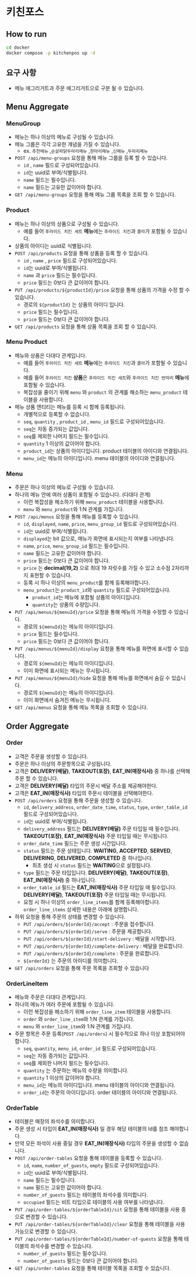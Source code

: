 # 키친포스

## How to run

```sh
cd docker
docker compose -p kitchenpos up -d
```

## 요구 사항

- 메뉴 애그리거트과 주문 애그리거트으로 구분 될 수 있습니다.

## Menu Aggregate

### MenuGroup

- 메뉴는 하나 이상의 메뉴로 구성될 수 있습니다.
- 메뉴 그룹은 각각 고유한 걔념을 가질 수 있습니다.
    - ex. `추천메뉴` ,`순살파닭두마리메뉴` ,`한마리메뉴` ,`신메뉴` ,`두마리메뉴`
- `POST /api/menu-groups` 요청을 통해 메뉴 그룹을 등록 할 수 있습니다.
    - `id` , `name` 필드로 구성되어있습니다.
    - `id`는 uuid로 부여/식별됩니다.
    - `name` 필드는 필수입니다.
    - `name` 필드는 고유한 값이어야 합니다.
- `GET /api/menu-groups` 요청을 통해 메뉴 그룹 목록을 조회 할 수 있습니다.

### Product

- 메뉴는 하나 이상의 상품으로 구성될 수 있습니다.
    - 예를 들어 `후라이드 치킨 세트` **메뉴**에는 `후라이드 치킨`과 `콜라`가 포함될 수 있습니다.
- 상품의 아이디는 uuid로 식별됩니다.
- `POST /api/products` 요청을 통해 상품을 등록 할 수 있습니다.
    - `id` , `name` , `price` 필드로 구성되어있습니다.
    - `id`는 uuid로 부여/식별됩니다.
    - `name` 과 `price` 필드는 필수입니다.
    - `price` 필드는 0보다 큰 값이어야 합니다.
- `PUT /api/products/${productId}/price` 요청을 통해 상품의 가격을 수정 할 수 있습니다.
    - 경로의 `${productId}` 는 상품의 아이디 입니다.
    - `price` 필드는 필수입니다.
    - `price` 필드는 0보다 큰 값이어야 합니다.
- `GET /api/products` 요청을 통해 상품 목록을 조회 할 수 있습니다.

### Menu Product

- 메뉴와 상품은 다대다 관계입니다.
    - 예를 들어 `후라이드 치킨 세트` **메뉴**에는 `후라이드 치킨`과 `콜라`가 포함될 수 있습니다.
    - 예를 들어 `후라이드 치킨` **상품**은 `후라이드 치킨 세트`와 `후라이드 치킨 반마리` **메뉴**에 포함될 수 있습니다.
    - 복잡성을 줄이기 위해 `menu` 와 `product` 의 관계를 해소하는 `menu_product` 테이블을 사용합니다.
- 메뉴 상품 엔티티는 메뉴를 등록 시 함께 등록됩니다.
    - 개별적으로 등록할 수 없습니다.
    - `seq`, `quantity` , `product_id` , `menu_id` 필드로 구성되어있습니다.
    - `seq`는 자동 증가되는 값입니다.
    - `seq`를 제외한 나머지 필드는 필수입니다.
    - `quantity` 1 이상의 값이어야 합니다.
    - `product_id`는 상품의 아이디입니다. product 테이블의 아이디와 연결됩니다.
    - `menu_id`는 메뉴의 아이디입니다. menu 테이블의 아이디와 연결됩니다.

### Menu

- 주문은 하나 이상의 메뉴로 구성될 수 있습니다.
- 하나의 메뉴 안에 여러 상품이 포함될 수 있습니다. (다대다 관계)
    - 이런 복잡성을 해소하기 위해 `menu_product` 테이블을 사용합니다.
    - `menu` 와 `menu_product`와 1:N 관계를 가집니다.
- `POST /api/menus` 요청을 통해 메뉴를 등록할 수 있습니다.
    - `id`, `displayed`, `name`, `price`, `menu_group_id` 필드로 구성되어있습니다.
    - `id`는 uuid로 부여/식별됩니다.
    - `displayed`는 bit 값으로, 메뉴가 화면에 표시되는지 여부를 나타냅니다.
    - `name`, `price`, `menu_group_id` 필드는 필수입니다.
    - `name` 필드는 고유한 값이어야 합니다.
    - `price` 필드는 0보다 큰 값이어야 합니다.
    - `price` 는 **decimal(19,2)** 으로 최대 19 자릿수를 가질 수 있고 소수점 2자리까지 표현할 수 있습니다.
    - 등록 시 하나 이상의 `menu_product`를 함께 등록해야합니다.
    - `menu_product`는 `product_id`와 `quantity` 필드로 구성되어있습니다.
        - `product_id`는 메뉴에 포함될 상품의 아이디입니다.
        - `quantity`는 상품의 수량입니다.
- `PUT /api/menus/${menuId}/price` 요청을 통해 메뉴의 가격을 수정할 수 있습니다.
    - 경로의 `${menuId}`는 메뉴의 아이디입니다.
    - `price` 필드는 필수입니다.
    - `price` 필드는 0보다 큰 값이어야 합니다.
- `PUT /api/menus/${menuId}/display` 요청을 통해 메뉴를 화면에 표시할 수 있습니다.
    - 경로의 `${menuId}`는 메뉴의 아이디입니다.
    - 이미 화면에 표시되는 메뉴는 무시됩니다.
- `PUT /api/menus/${menuId}/hide` 요청을 통해 메뉴를 화면에서 숨길 수 있습니다.
    - 경로의 `${menuId}`는 메뉴의 아이디입니다.
    - 이미 화면에서 숨겨진 메뉴는 무시됩니다.
- `GET /api/menus` 요청을 통해 메뉴 목록을 조회할 수 있습니다.

## Order Aggregate

### Order

- 고객은 주문을 생성할 수 있습니다.
- 주문은 하나 이상의 주문항목으로 구성됩니다.
- 고객은  **DELIVERY(배달)**, **TAKEOUT(포장)**, **EAT_IN(매장식사)** 중 하나를 선택해 주문 할 수 있습니다.
- 고객은 **DELIVERY(배달)** 타입의 주문시 배달 주소를 제공해야한다.
- 고객은 **EAT_IN(매장식사)** 타입의 주문시 테이블을 선택해야한다.
- `POST /api/orders` 요청을 통해 주문을 생성할 수 있습니다.
    - `id`, `delivery_address`, `order_date_time`, `status`, `type`, `order_table_id` 필드로 구성되어있습니다.
    - `id`는 uuid로 부여/식별됩니다.
    - `delivery_address` 필드는 **DELIVERY(배달)** 주문 타입일 때 필수입니다. **TAKEOUT(포장)**, **EAT_IN(매장식사)** 주문 타입일 때는 무시됩니다.
    - `order_date_time` 필드는 주문 생성 시간입니다.
    - `status` 필드는 주문 상태입니다.   **WAITING**, **ACCEPTED**, **SERVED**, **DELIVERING**, **DELIVERED**, **COMPLETED** 중
      하나입니다.
        - 최초 생성 시 `status` 필드는 **WAITING**으로 설정됩니다.
    - `type` 필드는 주문 타입입니다. **DELIVERY(배달)**, **TAKEOUT(포장)**, **EAT_IN(매장식사)** 중 하나입니다.
    - `order_table_id` 필드는 **EAT_IN(매장식사)** 주문 타입일 때 필수입니다. **DELIVERY(배달)**, **TAKEOUT(포장)** 주문 타입일 때는 무시됩니다.
    - 요청 시 하나 이상의 `order_line_items`를 함께 등록해야합니다. `order_line_items` 상세한 내용은 아래에 설명합니다.
- 하위 요청을 통해 주문의 상태를 변경할 수 있습니다.
    - `PUT /api/orders/${orderId}/accept` : 주문을 접수합니다.
    - `PUT /api/orders/${orderId}/serve` : 주문을 제공합니다.
    - `PUT /api/orders/${orderId}/start-delivery` : 배달을 시작합니다.
    - `PUT /api/orders/${orderId}/complete-delivery` : 배달을 완료합니다.
    - `PUT /api/orders/${orderId}/complete` : 주문을 완료합니다.
    - `${orderId}` 는 주문의 아이디를 의미합니다.
- `GET /api/orders` 요청을 통해 주문 목록을 조회할 수 있습니다

### OrderLineItem

- 메뉴와 주문은 다대다 관계입니다.
- 하나의 메뉴가 여러 주문에 포함될 수 있습니다.
    - 이런 복잡성을 해소하기 위해 `order_line_item` 테이블을 사용합니다.
    - `order` 와 `order_line_item`와 1:N 관계를 가집니다.
    - `menu` 와 `order_line_item`와 1:N 관계를 가집니다.
- 주문 항목은 주문 등록(`POST /api/orders`) 시 필수적으로 하나 이상 포함되어야 합니다.
    - `seq`, `quantity`, `menu_id`, `order_id` 필드로 구성되어있습니다.
    - `seq`는 자동 증가되는 값입니다.
    - `seq`를 제외한 나머지 필드는 필수입니다.
    - `quantity` 는 주문하는 메뉴의 수량을 의미합니다.
    - `quantity` 1 이상의 값이어야 합니다.
    - `menu_id`는 메뉴의 아이디입니다. menu 테이블의 아이디와 연결됩니다.
    - `order_id`는 주문의 아이디입니다. order 테이블의 아이디와 연결됩니다.

### OrderTable

- 테이블은 매장의 좌석수를 의미합니다.
- 주문 생성 시 타입이 **EAT_IN(매장식사)**  일 경우 해당 테이블의 Id를 참조 해야합니다.
- 만약 모든 좌석이 사용 중일 경우 **EAT_IN(매장식사)** 타입의 주문을 생성할 수 없습니다.
- `POST /api/order-tables` 요청을 통해 테이블을 등록할 수 있습니다.
    - `id`, `name`, `number_of_guests`, `empty` 필드로 구성되어있습니다.
    - `id`는 uuid로 부여/식별됩니다.
    - `name` 필드는 필수입니다.
    - `name` 필드는 고유한 값이어야 합니다.
    - `number_of_guests` 필드는 테이블의 좌석수를 의미합니다.
    - `occupied` 필드는 비트 타입으로 테이블의 사용 여부를 나타냅니다.
- `PUT /api/order-tables/${orderTableId}/sit` 요청을 통해 테이블을 사용 중으로 변경할 수 있습니다.
- `PUT /api/order-tables/${orderTableId}/clear` 요청을 통해 테이블을 사용 가능으로 변경할 수 있습니다.
- `PUT /api/order-tables/${orderTableId}/number-of-guests` 요청을 통해 테이블의 좌석수를 변경할 수 있습니다.
    - `number_of_guests` 필드는 필수입니다.
    - `number_of_guests` 필드는 0보다 큰 값이어야 합니다.
- `GET /api/order-tables` 요청을 통해 테이블 목록을 조회할 수 있습니다.
